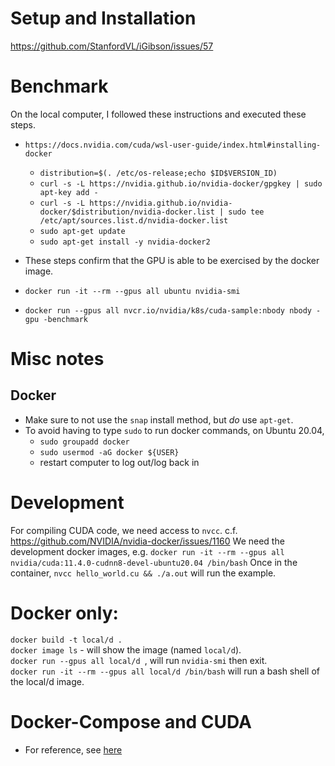 # Setup and Installation
https://github.com/StanfordVL/iGibson/issues/57

# Benchmark
On the local computer, I followed these instructions and executed these steps. 
* `https://docs.nvidia.com/cuda/wsl-user-guide/index.html#installing-docker`
  - `distribution=$(. /etc/os-release;echo $ID$VERSION_ID)`
  - `curl -s -L https://nvidia.github.io/nvidia-docker/gpgkey | sudo apt-key add -`
  - `curl -s -L https://nvidia.github.io/nvidia-docker/$distribution/nvidia-docker.list | sudo tee /etc/apt/sources.list.d/nvidia-docker.list`
  - `sudo apt-get update`
  - `sudo apt-get install -y nvidia-docker2`
  
* These steps confirm that the GPU is able to be exercised by the docker image.
* `docker run -it --rm --gpus all ubuntu nvidia-smi`
* `docker run --gpus all nvcr.io/nvidia/k8s/cuda-sample:nbody nbody -gpu -benchmark`

# Misc notes

## Docker
* Make sure to not use the `snap` install method, but *do* use `apt-get`. 
* To avoid having to type `sudo` to run docker commands, on Ubuntu 20.04,
  - `sudo groupadd docker`
  - `sudo usermod -aG docker ${USER}`
  - restart computer to log out/log back in

# Development
For compiling CUDA code, we need access to `nvcc`. c.f. https://github.com/NVIDIA/nvidia-docker/issues/1160
We need the development docker images, e.g. 
`docker run -it --rm --gpus all nvidia/cuda:11.4.0-cudnn8-devel-ubuntu20.04 /bin/bash`
Once in the container,
`nvcc hello_world.cu && ./a.out` will run the example. 

# Docker only:
`docker build -t local/d .`  
`docker image ls` - will show the image (named `local/d`).   
`docker run --gpus all local/d `, will run `nvidia-smi` then exit.   
`docker run -it --rm --gpus all local/d /bin/bash` will run a bash shell of the local/d image.   

# Docker-Compose and CUDA
* For reference, see [here](https://docs.docker.com/compose/gpu-support/)


